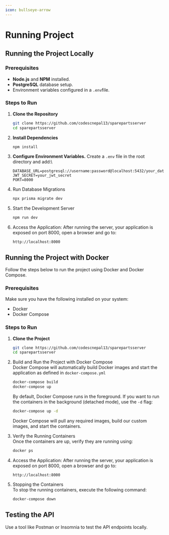 ```yaml
---
icon: bullseye-arrow
---
```


# Running Project

## Running the Project Locally

### Prerequisites

* **Node.js** and **NPM** installed.
* **PostgreSQL** database setup.
* Environment variables configured in a `.env`file.

### Steps to Run

1.  **Clone the Repository**

    ```bash
    git clone https://github.com/codescnepal13/sparepartsserver
    cd sparepartsserver
    ```
2.  **Install Dependencies**

    ```bash
    npm install
    ```
3.  **Configure Environment Variables.** Create a `.env` file in the root directory and add:\


    ```env
    DATABASE_URL=postgresql://username:password@localhost:5432/your_database_name
    JWT_SECRET=your_jwt_secret
    PORT=8000
    ```
4.  Run Database Migrations

    ```bash
    npx prisma migrate dev
    ```
5.  Start the Development Server

    ```bash
    npm run dev
    ```
6.  Access the Application: After running the server, your application is exposed on port 8000, open a browser and go to:

    ```
    http://localhost:8000
    ```

## Running the Project with Docker

Follow the steps below to run the project using Docker and Docker Compose.

### Prerequisites

Make sure you have the following installed on your system:

* Docker
* Docker Compose

### Steps to Run

1.  **Clone the Project**

    ```bash
    git clone https://github.com/codescnepal13/sparepartsserver
    cd sparepartsserver
    ```
2.  Build and Run the Project with Docker Compose\
    Docker Compose will automatically build Docker images and start the application as defined in  `docker-compose.yml`&#x20;

    ```bash
    docker-compose build
    docker-compose up
    ```

    By default, Docker Compose runs in the foreground. If you want to run the containers in the background (detached mode), use the `-d` flag:

    ```bash
    docker-compose up -d
    ```

    Docker Compose will pull any required images, build our custom images, and start the containers.
3.  Verify the Running Containers\
    Once the containers are up, verify they are running using:

    ```bash
    docker ps
    ```
4.  Access the Application: After running the server, your application is exposed on port 8000, open a browser and go to:

    ```
    http://localhost:8000
    ```
5.  Stopping the Containers\
    To stop the running containers, execute the following command:

    ```bash
    docker-compose down

    ```

## Testing the API

Use a tool like Postman or Insomnia to test the API endpoints locally.

